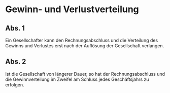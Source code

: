# Gewinn- und Verlustverteilung



## Abs. 1

 Ein Gesellschafter kann den Rechnungsabschluss und die Verteilung des Gewinns und Verlustes erst nach der Auflösung der Gesellschaft verlangen.

## Abs. 2

 Ist die Gesellschaft von längerer Dauer, so hat der Rechnungsabschluss und die Gewinnverteilung im Zweifel am Schluss jedes Geschäftsjahrs zu erfolgen. 

